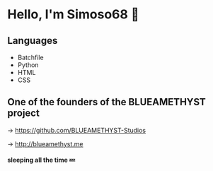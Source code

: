 # Hello, I'm Simoso68 👋

## Languages

- Batchfile
- Python
- HTML
- CSS

## One of the founders of the BLUEAMETHYST project

→ https://github.com/BLUEAMETHYST-Studios

→ http://blueamethyst.me

#### sleeping all the time 💤
